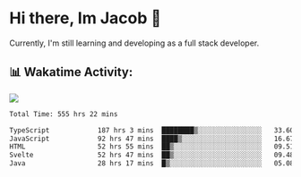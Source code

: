 # Hi there, Im Jacob 👋
Currently, I'm still learning and developing as a full stack developer.

## 📊 Wakatime Activity:

![](https://wakatime.com/share/@bfeff6fe-7f39-433c-bc17-53e716b9a274/c1084c79-5b1a-4658-a9e1-8a8ffabbc873.svg)

<!--START_SECTION:waka-->

```txt
Total Time: 555 hrs 22 mins

TypeScript            187 hrs 3 mins  ████████▒░░░░░░░░░░░░░░░░   33.60 %
JavaScript            92 hrs 47 mins  ████▒░░░░░░░░░░░░░░░░░░░░   16.67 %
HTML                  52 hrs 55 mins  ██▒░░░░░░░░░░░░░░░░░░░░░░   09.51 %
Svelte                52 hrs 47 mins  ██▒░░░░░░░░░░░░░░░░░░░░░░   09.48 %
Java                  28 hrs 17 mins  █▒░░░░░░░░░░░░░░░░░░░░░░░   05.08 %
```

<!--END_SECTION:waka-->
